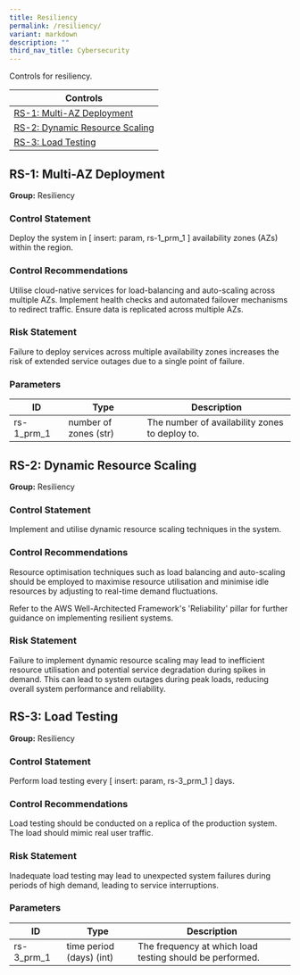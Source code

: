 ```yaml
---
title: Resiliency
permalink: /resiliency/
variant: markdown
description: ""
third_nav_title: Cybersecurity
---
```

Controls for resiliency.

| Controls                                                         |
| ---------------------------------------------------------------- |
| [RS-1: Multi-AZ Deployment](#rs-1-multi-az-deployment)           |
| [RS-2: Dynamic Resource Scaling](#rs-2-dynamic-resource-scaling) |
| [RS-3: Load Testing](#rs-3-load-testing)                         |

## RS-1: Multi-AZ Deployment

**Group:** Resiliency

### Control Statement

Deploy the system in [ insert: param, rs-1_prm_1 ] availability zones (AZs) within the region.

### Control Recommendations

Utilise cloud-native services for load-balancing and auto-scaling across multiple AZs. Implement health checks and automated failover mechanisms to redirect traffic. Ensure data is replicated across multiple AZs.

### Risk Statement

Failure to deploy services across multiple availability zones increases the risk of extended service outages due to a single point of failure.

### Parameters

| ID         | Type                  | Description                                    |
| ---------- | --------------------- | ---------------------------------------------- |
| rs-1_prm_1 | number of zones (str) | The number of availability zones to deploy to. |

## RS-2: Dynamic Resource Scaling

**Group:** Resiliency

### Control Statement

Implement and utilise dynamic resource scaling techniques in the system.

### Control Recommendations

Resource optimisation techniques such as load balancing and auto-scaling should be employed to maximise resource utilisation and minimise idle resources by adjusting to real-time demand fluctuations.

Refer to the AWS Well-Architected Framework&#39;s &#39;Reliability&#39; pillar for further guidance on implementing resilient systems.

### Risk Statement

Failure to implement dynamic resource scaling may lead to inefficient resource utilisation and potential service degradation during spikes in demand. This can lead to system outages during peak loads, reducing overall system performance and reliability.

## RS-3: Load Testing

**Group:** Resiliency

### Control Statement

Perform load testing every [ insert: param, rs-3_prm_1 ] days.

### Control Recommendations

Load testing should be conducted on a replica of the production system. The load should mimic real user traffic.

### Risk Statement

Inadequate load testing may lead to unexpected system failures during periods of high demand, leading to service interruptions.

### Parameters

| ID         | Type                     | Description                                              |
| ---------- | ------------------------ | -------------------------------------------------------- |
| rs-3_prm_1 | time period (days) (int) | The frequency at which load testing should be performed. |
